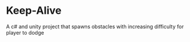 # Keep-Alive
A c# and unity project that spawns obstacles with increasing difficulty for player to dodge
